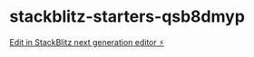 # stackblitz-starters-qsb8dmyp

[Edit in StackBlitz next generation editor ⚡️](https://stackblitz.com/~/github.com/firemoney81-naldon/stackblitz-starters-qsb8dmyp)